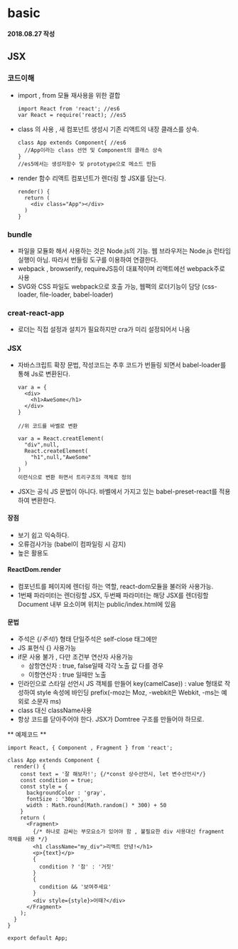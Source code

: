 # basic 

**2018.08.27 작성**

## JSX

### 코드이해 
- import , from 모듈 재사용을 위한 결합
  ~~~
  import React from 'react'; //es6
  var React = require('react); //es5
  ~~~ 
- class 의 사용 , 새 컴포넌트 생성시 기존 리액트의 내장 클래스를 상속.
  ~~~
  class App extends Component{ //es6
    //App이라는 class 선언 및 Component의 클래스 상속
  }
  //es5에서는 생성자함수 및 prototype으로 메소드 만듬
  ~~~  
- render 함수 리액트 컴포넌트가 렌더링 할 JSX를 담는다.
  ~~~
  render() {
    return (
      <div class="App"></div>
    )
  }
  ~~~

### bundle
- 파일을 모듈화 해서 사용하는 것은 Node.js의 기능. 웹 브라우저는 Node.js 런타임 실행이 아님. 따라서 번들링 도구를 이용하여 연결한다. 
- webpack , browserify, requireJS등이 대표적이며 리액트에선 webpack주로 사용
- SVG와 CSS 파일도 webpack으로 호출 가능, 웹팩의 로더기능이 담당
(css-loader, file-loader, babel-loader)

### creat-react-app
- 로더는 직접 설정과 설치가 필요하지만 cra가 미리 설정되어서 나옴

### JSX
- 자바스크립트 확장 문법, 작성코드는 추후 코드가 번들링 되면서 babel-loader를 통해 Js로 변환된다. 
  ~~~
  var a = {
    <div>
      <h1>AweSome</h1>
    </div>
  }

  //위 코드를 바벨로 변환

  var a = React.creatElement(
    "div",null,
    React.createElement(
      "h1",null,"AweSome"
    )
  )
  이런식으로 변환 하면서 트리구조의 객체로 정의 
  ~~~
- JSX는 공식 JS 문법이 아니다. 바벨에서 가지고 있는 babel-preset-react를 적용하여 변환한다. 

#### 장점
- 보기 쉽고 익숙하다.
- 오류검사가능 (babel이 컴파일링 시 감지)  
- 높은 활용도 

#### ReactDom.render
- 컴포넌트를 페이지에 렌더링 하는 역할, react-dom모듈을 불러와 사용가능.
- 1번째 파라미터는 렌더링할 JSX, 두번째 파라미터는 해당 JSX를 렌더링할 Document 내부 요소이며 위치는 public/index.html에 있음

#### 문법
- 주석은 {/*주석*/} 형태 단일주석은 self-close 태그에만
- JS 표현식 {} 사용가능
- if문 사용 불가 , 다만 조건부 연산자 사용가능
  - 삼항연산자 : true, false일때 각각 노출 값 다를 경우
  - 이항연산자 : true 일때만 노출  
- 인라인으로 스타일 선언시 JS 객체를 만들어 key(camelCase)) : value 형태로 작성하여 style 속성에 바인딩 prefix(-moz는 Moz, -webkit은 Webkit, -ms는 예외로 소문자 ms)
- class 대신 className사용 
- 항상 코드를 닫아주어야 한다. JSX가 Domtree 구조를 만들어야 하므로.

** 예제코드 **

~~~
import React, { Component , Fragment } from 'react';

class App extends Component {
  render() {
    const text = '잘 해보자!'; {/*const 상수선언시, let 변수선언시*/} 
    const condition = true;
    const style = {
      backgroundColor : 'gray',
      fontSize : '30px',
      width : Math.round(Math.random() * 300) + 50
    }
    return (
      <Fragment>   
        {/* 하나로 감싸는 부모요소가 있어야 함 , 불필요한 div 사용대신 fragment 객체를 사용 */}
        <h1 className="my_div">리액트 안녕!</h1>  
        <p>{text}</p>
        {
          condition ? '참' : '거짓' 
        }
        {
          condition && '보여주세요'
        }
        <div style={style}>어때?</div>
      </Fragment>
    );
  }
}

export default App;
~~~
